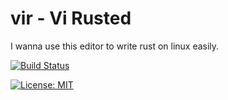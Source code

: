 # vir - Vi Rusted
I wanna use this editor to write rust on linux easily.

[![Build Status](https://travis-ci.org/kHigasa/vir.svg?branch=master)](https://travis-ci.org/kHigasa/vir)

[![License: MIT](https://img.shields.io/badge/License-MIT-green.svg)](https://opensource.org/licenses/MIT)

